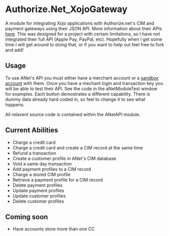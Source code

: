 # Authorize.Net_XojoGateway
A module for  integrating Xojo applications with Authorize.net's CIM and payment gateways using their JSON API. More information about their APIs [here](http://developer.authorize.net/api/reference/). This was designed for a project with certain limitations, so I have not integrated their full API (Apple Pay, PayPal, etc). Hopefully when I get some time I will get around to doing that, or if you want to help out feel free to fork and add!

## Usage
To use ANet's API you must either have a merchant account or a [sandbox account](https://developer.authorize.net/hello_world/sandbox/) with them. Once you have a mechant login and transaction key you will be able to test their API. See the code in the aNetModuleTest window for examples. Each button demostrates a different capability. There is dummy data already hard coded in, so feel to change it to see what happens. 

All relavent source code is contained within the ANetAPI module.

## Current Abilities
* Charge a credit card
* Charge a credit card and create a CIM record at the same time
* Refund a transaction
* Create a customer profile in ANet's CIM database
* Void a same day transaction
* Add payment profiles to a CIM record
* Charge a stored CIM profile
* Retrieve a payment profile for a CIM record
* Delete payment profiles
* Update payment profiles
* Update customer profiles
* Delete customer profiles

## Coming soon
* Have accounts store more than one CC

